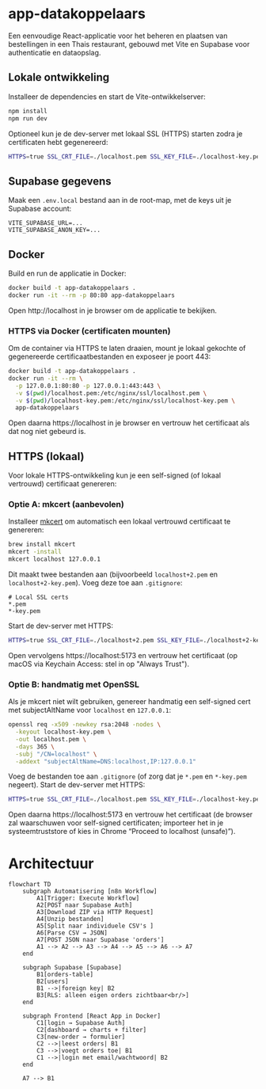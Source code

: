 # app-datakoppelaars

Een eenvoudige React-applicatie voor het beheren en plaatsen van bestellingen in een Thais restaurant, gebouwd met Vite en Supabase voor authenticatie en dataopslag.

## Lokale ontwikkeling

Installeer de dependencies en start de Vite-ontwikkelserver:

```bash
npm install
npm run dev
```

Optioneel kun je de dev-server met lokaal SSL (HTTPS) starten zodra je certificaten hebt gegenereerd:
```bash
HTTPS=true SSL_CRT_FILE=./localhost.pem SSL_KEY_FILE=./localhost-key.pem npm run dev
```

## Supabase gegevens

Maak een `.env.local` bestand aan in de root-map, met de keys uit je Supabase account:

```
VITE_SUPABASE_URL=...
VITE_SUPABASE_ANON_KEY=...
```

## Docker

Build en run de applicatie in Docker:

```bash
docker build -t app-datakoppelaars .
docker run -it --rm -p 80:80 app-datakoppelaars
```

Open http://localhost in je browser om de applicatie te bekijken.

### HTTPS via Docker (certificaten mounten)
Om de container via HTTPS te laten draaien, mount je lokaal gekochte of gegenereerde certificaatbestanden en exposeer je poort 443:

```bash
docker build -t app-datakoppelaars .
docker run -it --rm \
  -p 127.0.0.1:80:80 -p 127.0.0.1:443:443 \
  -v $(pwd)/localhost.pem:/etc/nginx/ssl/localhost.pem \
  -v $(pwd)/localhost-key.pem:/etc/nginx/ssl/localhost-key.pem \
  app-datakoppelaars
```

Open daarna https://localhost in je browser en vertrouw het certificaat als dat nog niet gebeurd is.

## HTTPS (lokaal)

Voor lokale HTTPS-ontwikkeling kun je een self-signed (of lokaal vertrouwd) certificaat genereren:

### Optie A: mkcert (aanbevolen)
Installeer [mkcert](https://github.com/FiloSottile/mkcert) om automatisch een lokaal vertrouwd certificaat te genereren:
```bash
brew install mkcert
mkcert -install
mkcert localhost 127.0.0.1
```
Dit maakt twee bestanden aan (bijvoorbeeld `localhost+2.pem` en `localhost+2-key.pem`). Voeg deze toe aan `.gitignore`:
```gitignore
# Local SSL certs
*.pem
*-key.pem
```
Start de dev-server met HTTPS:
```bash
HTTPS=true SSL_CRT_FILE=./localhost+2.pem SSL_KEY_FILE=./localhost+2-key.pem npm run dev
```
Open vervolgens https://localhost:5173 en vertrouw het certificaat (op macOS via Keychain Access: stel in op "Always Trust").

### Optie B: handmatig met OpenSSL
Als je mkcert niet wilt gebruiken, genereer handmatig een self-signed cert met subjectAltName voor `localhost` en `127.0.0.1`:
```bash
openssl req -x509 -newkey rsa:2048 -nodes \
  -keyout localhost-key.pem \
  -out localhost.pem \
  -days 365 \
  -subj "/CN=localhost" \
  -addext "subjectAltName=DNS:localhost,IP:127.0.0.1"
```
Voeg de bestanden toe aan `.gitignore` (of zorg dat je `*.pem` en `*-key.pem` negeert).
Start de dev-server met HTTPS:
```bash
HTTPS=true SSL_CRT_FILE=./localhost.pem SSL_KEY_FILE=./localhost-key.pem npm run dev
```
Open daarna https://localhost:5173 en vertrouw het certificaat (de browser zal waarschuwen voor self-signed certificaten; importeer het in je systeemtruststore of kies in Chrome “Proceed to localhost (unsafe)”).

# Architectuur

```mermaid
flowchart TD
    subgraph Automatisering [n8n Workflow]
        A1[Trigger: Execute Workflow]
        A2[POST naar Supabase Auth]
        A3[Download ZIP via HTTP Request]
        A4[Unzip bestanden]
        A5[Split naar individuele CSV's ]
        A6[Parse CSV → JSON]
        A7[POST JSON naar Supabase 'orders']
        A1 --> A2 --> A3 --> A4 --> A5 --> A6 --> A7
    end

    subgraph Supabase [Supabase]
        B1[orders-table]
        B2[users]
        B1 -->|foreign key| B2
        B3[RLS: alleen eigen orders zichtbaar<br/>]
    end

    subgraph Frontend [React App in Docker]
        C1[login → Supabase Auth]
        C2[dashboard → charts + filter]
        C3[new-order → formulier]
        C2 -->|leest orders| B1
        C3 -->|voegt orders toe| B1
        C1 -->|login met email/wachtwoord| B2
    end

    A7 --> B1
